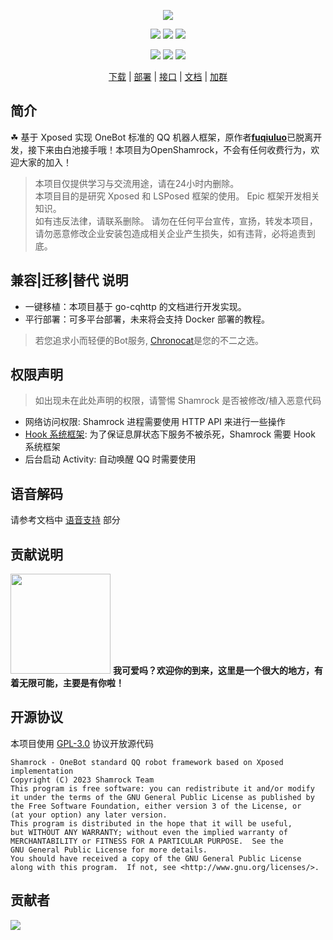 <div align="center">

![][banner]

[![][actions]][actions-link]
[![][releases]][releases-link]
[![][downloads]][releases-link]

![][onebot-11]
![][onebot-12]
[![][license]](LICENSE)

[下载][download-link] | [部署][deploy-link] | [接口][api-link] | [文档][docs-link] | [加群][group-link]

</div>

## 简介

☘ 基于 Xposed 实现 OneBot 标准的 QQ 机器人框架，原作者[**fuqiuluo**](https://github.com/fuqiuluo)已脱离开发，接下来由白池接手哦！本项目为OpenShamrock，不会有任何收费行为，欢迎大家的加入！

> 本项目仅提供学习与交流用途，请在24小时内删除。   
> 本项目目的是研究 Xposed 和 LSPosed 框架的使用。 Epic 框架开发相关知识。  
> 如有违反法律，请联系删除。
> 请勿在任何平台宣传，宣扬，转发本项目，请勿恶意修改企业安装包造成相关企业产生损失，如有违背，必将追责到底。

## 兼容|迁移|替代 说明

- 一键移植：本项目基于 go-cqhttp 的文档进行开发实现。
- 平行部署：可多平台部署，未来将会支持 Docker 部署的教程。  

> 若您追求小而轻便的Bot服务, [Chronocat](https://chronocat.vercel.app/)是您的不二之选。

## 权限声明

> 如出现未在此处声明的权限，请警惕 Shamrock 是否被修改/植入恶意代码

- 网络访问权限: Shamrock 进程需要使用 HTTP API 来进行一些操作
- [Hook 系统框架][hook-system]: 为了保证息屏状态下服务不被杀死，Shamrock 需要 Hook 系统框架
- 后台启动 Activity: 自动唤醒 QQ 时需要使用

## 语音解码

请参考文档中 [语音支持][voice-support] 部分

## 贡献说明

<img src="https://github.com/whitechi73/OpenShamrock/assets/98259561/f04d60bc-ec40-41fc-bc15-62c146f1a1f1" width="160px"> **我可爱吗？欢迎你的到来，这里是一个很大的地方，有着无限可能，主要是有你啦！**

## 开源协议

本项目使用 [GPL-3.0](LICENSE) 协议开放源代码

```text
Shamrock - OneBot standard QQ robot framework based on Xposed implementation
Copyright (C) 2023 Shamrock Team
This program is free software: you can redistribute it and/or modify
it under the terms of the GNU General Public License as published by
the Free Software Foundation, either version 3 of the License, or
(at your option) any later version.
This program is distributed in the hope that it will be useful,
but WITHOUT ANY WARRANTY; without even the implied warranty of
MERCHANTABILITY or FITNESS FOR A PARTICULAR PURPOSE.  See the
GNU General Public License for more details.
You should have received a copy of the GNU General Public License
along with this program.  If not, see <http://www.gnu.org/licenses/>.
```

## 贡献者

[![][contrib-image]][contrib-link]

[banner]: https://socialify.git.ci/whitechi73/Shamrock/image?description=1&forks=1&issues=1&logo=https%3A%2F%2Fwhitechi73.github.io%2FShamrock%2Fshamrock.jpg&pattern=Plus&pulls=1&stargazers=1&theme=Auto

[actions]: https://img.shields.io/github/actions/workflow/status/whitechi73/Shamrock/build-apk.yml?style=for-the-badge

[actions-link]: https://github.com/whitechi73/Shamrock/actions/workflows/build-apk.yml

[releases]: https://img.shields.io/github/v/release/whitechi73/Shamrock?style=for-the-badge

[releases-link]: https://github.com/whitechi73/Shamrock/releases

[downloads]: https://img.shields.io/github/downloads/whitechi73/Shamrock/total?style=for-the-badge

[license]: https://img.shields.io/github/license/whitechi73/Shamrock?style=for-the-badge

[onebot-11]: https://img.shields.io/badge/OneBot-11-black?style=for-the-badge

[onebot-12]: https://img.shields.io/badge/OneBot-12-black?style=for-the-badge

[download-link]: https://whitechi73.github.io/Shamrock/guide/getting-started.html#%E4%B8%8B%E8%BD%BD

[deploy-link]: https://whitechi73.github.io/Shamrock/guide/getting-started.html#%E9%83%A8%E7%BD%B2

[api-link]: https://whitechi73.github.io/Shamrock/api

[docs-link]: https://whitechi73.github.io/Shamrock/

[group-link]: https://whitechi73.github.io/Shamrock/group.html

[hook-system]: https://github.com/whitechi73/Shamrock/wiki/perm_hook_android

[voice-support]: https://whitechi73.github.io/Shamrock/advanced/voice.html

[contrib-image]: https://contrib.rocks/image?repo=whitechi73/Shamrock

[contrib-link]: https://github.com/whitechi73/Shamrock/graphs/contributors
